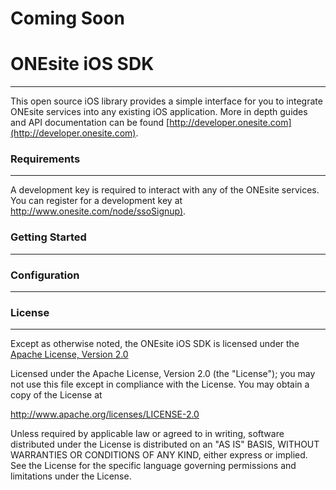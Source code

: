 # Coming Soon

# ONEsite iOS SDK
---
This open source iOS library provides a simple interface for you to integrate ONEsite services into any existing iOS application. More
in depth guides and API documentation can be found [http://developer.onesite.com](http://developer.onesite.com).


### Requirements
---
A development key is required to interact with any of the ONEsite services. You can register for a development key at [http://www.onesite.com/node/ssoSignup)](http://www.onesite.com/node/ssoSignup).

### Getting Started
---


### Configuration
---


### License
---
Except as otherwise noted, the ONEsite iOS SDK is licensed under the [Apache License, Version 2.0](http://www.apache.org/licenses/LICENSE-2.0.html)

Licensed under the Apache License, Version 2.0 (the "License");
you may not use this file except in compliance with the License.
You may obtain a copy of the License at

  http://www.apache.org/licenses/LICENSE-2.0

Unless required by applicable law or agreed to in writing, software
distributed under the License is distributed on an "AS IS" BASIS,
WITHOUT WARRANTIES OR CONDITIONS OF ANY KIND, either express or implied.
See the License for the specific language governing permissions and
limitations under the License.

